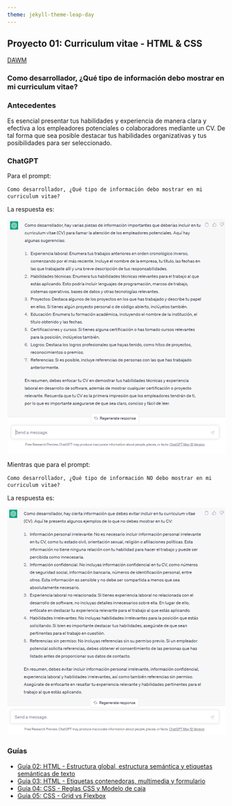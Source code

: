 ```yaml
---
theme: jekyll-theme-leap-day
---
```


## Proyecto 01: Curriculum vitae - HTML & CSS

[DAWM](/DAWM/)

### Como desarrollador, ¿Qué tipo de información debo mostrar en mi curriculum vitae?

### Antecedentes

Es esencial presentar tus habilidades y experiencia de manera clara y efectiva a los empleadores potenciales o colaboradores mediante un CV. De tal forma que sea posible destacar tus habilidades organizativas y tus posibilidades para ser seleccionado.

### ChatGPT

Para el prompt: 

```
Como desarrollador, ¿Qué tipo de información debo mostrar en mi curriculum vitae?
```
La respuesta es:

![proyecto2](archivos/proyecto01-pregunta1.png)

Mientras que para el prompt: 

```
Como desarrollador, ¿Qué tipo de información NO debo mostrar en mi curriculum vitae?
```
La respuesta es:

![proyecto2](archivos/proyecto01-pregunta2.png)

### Guías

* [Guía 02: HTML - Estructura global, estructura semántica y etiquetas semánticas de texto](/DAWM/guias/2024/guia02)
* [Guía 03: HTML - Etiquetas contenedoras, multimedia y formulario](/DAWM/guias/2024/guia03)
* [Guía 04: CSS - Reglas CSS y Modelo de caja](/DAWM/guias/2024/guia04)
* [Guía 05: CSS - Grid vs Flexbox](/DAWM/guias/2024/guia05)

